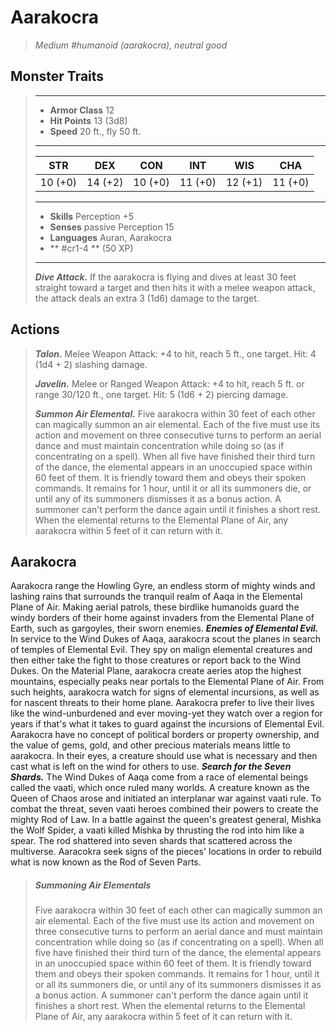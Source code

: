 # Aarakocra
>*Medium #humanoid (aarakocra), neutral good*
## Monster Traits
>___
>- **Armor Class** 12
>- **Hit Points** 13 (3d8)
>- **Speed** 20 ft., fly 50 ft.
>___
>|STR|DEX|CON|INT|WIS|CHA|
>|:---:|:---:|:---:|:---:|	:---:|:---:|
>|10 (+0)|14 (+2)|10 (+0)|11 (+0)|12 (+1)|11 (+0)|
>___
>- **Skills** Perception +5
>- **Senses** passive Perception 15
>- **Languages** Auran, Aarakocra
>- ** #cr1-4 ** (50 XP)
>___
>***Dive Attack.*** If the aarakocra is flying and dives at least 30 feet straight toward a target and then hits it with a melee weapon attack, the attack deals an extra 3 (1d6) damage to the target.  
>
## Actions
>***Talon.*** Melee Weapon Attack: +4 to hit, reach 5 ft., one target. Hit: 4 (1d4 + 2) slashing damage.  
>
>***Javelin.*** Melee  or Ranged Weapon Attack: +4 to hit, reach 5 ft. or range 30/120 ft., one target. Hit: 5 (1d6 + 2) piercing damage.  
>
>***Summon Air Elemental.*** Five aarakocra within 30 feet of each other can magically summon an air elemental. Each of the five must use its action and movement on three consecutive turns to perform an aerial dance and must maintain concentration while doing so (as if concentrating on a spell). When all five have finished their third turn of the dance, the elemental appears in an unoccupied space within 60 feet of them. It is friendly toward them and obeys their spoken commands. It remains for 1 hour, until it or all its summoners die, or until any of its summoners dismisses it as a bonus action. A summoner can't perform the dance again until it finishes a short rest. When the elemental returns to the Elemental Plane of Air, any aarakocra within 5 feet of it can return with it.
## Aarakocra
Aarakocra range the Howling Gyre, an endless storm of mighty winds and lashing rains that surrounds the tranquil realm of Aaqa in the Elemental Plane of Air. Making aerial patrols, these birdlike humanoids guard the windy borders of their home against invaders from the Elemental Plane of Earth, such as gargoyles, their sworn enemies.
***Enemies of Elemental Evil.*** In service to the Wind Dukes of Aaqa, aarakocra scout the planes in search of temples of Elemental Evil. They spy on malign elemental creatures and then either take the fight to those creatures or report back to the Wind Dukes.
On the Material Plane, aarakocra create aeries atop the highest mountains, especially peaks near portals to the Elemental Plane of Air. From such heights, aarakocra watch for signs of elemental incursions, as well as for nascent threats to their home plane. Aarakocra prefer to live their lives like the wind-unburdened and ever moving-yet they watch over a region for years if that's what it takes to guard against the incursions of Elemental Evil.
Aarakocra have no concept of political borders or property ownership, and the value of gems, gold, and other precious materials means little to aarakocra. In their eyes, a creature should use what is necessary and then cast what is left on the wind for others to use.
***Search for the Seven Shards.***  The Wind Dukes of Aaqa come from a race of elemental beings called the vaati, which once ruled many worlds. A creature known as the Queen of Chaos arose and initiated an interplanar war against vaati rule. To combat the threat, seven vaati heroes combined their powers to create the mighty Rod of Law. In a battle against the queen's greatest general, Mishka the Wolf Spider, a vaati killed Mishka by thrusting the rod into him like a spear. The rod shattered into seven shards that scattered across the multiverse. Aaracokra seek signs of the pieces' locations in order to rebuild what is now known as the Rod of Seven Parts.
> ##### Summoning Air Elementals
>Five aarakocra within 30 feet of each other can magically summon an air elemental. Each of the five must use its action and movement on three consecutive turns to perform an aerial dance and must maintain concentration while doing so (as if concentrating on a spell). When all five have finished their third turn of the dance, the elemental appears in an unoccupied space within 60 feet of them. It is friendly toward them and obeys their spoken commands. It remains for 1 hour, until it or all its summoners die, or until any of its summoners dismisses it as a bonus action. A summoner can't perform the dance again until it finishes a short rest. When the elemental returns to the Elemental Plane of Air, any aarakocra within 5 feet of it can return with it.
>